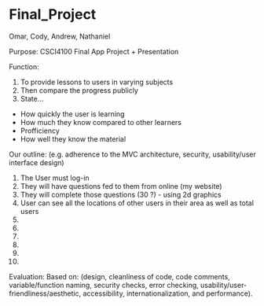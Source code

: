 # Final_Project
Omar, Cody, Andrew, Nathaniel

Purpose: CSCI4100 Final App Project + Presentation

Function:
1. To provide lessons to users in varying subjects
2. Then compare the progress publicly
3. State...
  - How quickly the user is learning
  - How much they know compared to other learners
  - Profficiency
  - How well they know the material
  
Our outline:  (e.g. adherence to the MVC architecture, security, usability/user interface design)
1. The User must log-in
2. They will have questions fed to them from online (my website)
3. They will complete those questions (30 ?) - using 2d graphics
4. User can see all the locations of other users in their area as well as total users
5. 
6. 
7. 
8. 
9. 
10. 
  
Evaluation:
Based on: (design, cleanliness of code, code comments, variable/function
naming, security checks, error checking, usability/user-friendliness/aesthetic, accessibility,
internationalization, and performance).
